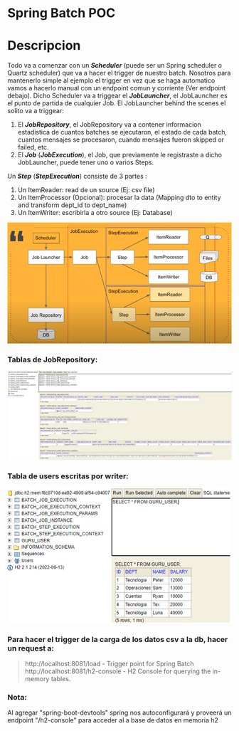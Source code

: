 # Spring Batch POC

# Descripcion
Todo va a comenzar con un ***Scheduler*** (puede ser un Spring scheduler o Quartz scheduler)
que va a hacer el trigger de nuestro batch. Nosotros para mantenerlo simple al ejemplo el trigger en vez 
que se haga automatico vamos a hacerlo manual con un endpoint comun y corriente (Ver endpoint debajo).
Dicho Scheduler va a triggear el ***JobLauncher***,  el JobLauncher es el punto de partida 
de cualquier Job. El JobLauncher behind the scenes el solito va a triggear:
1. El ***JobRepository***, el JobRepository va a contener informacion estadistica de cuantos batches se ejecutaron, 
el estado de cada batch, cuantos mensajes se procesaron, cuando mensajes fueron skipped or failed, etc.
2.  El ***Job*** (***JobExecution***), el Job, que previamente le registraste a dicho JobLauncher, puede tener uno o varios Steps.

Un ***Step*** (***StepExecution***) consiste de 3 partes :
1. Un ItemReader: read de un source (Ej: csv file)
2. Un ItemProcessor (Opcional): procesar la data (Mapping dto to entity and transform dept_id to dept_name)
3. Un ItemWriter: escribirla a otro source (Ej: Database)

![alt text](https://github.com/estebanbri/Spring-Batch-POC/blob/master/workflow.png)

### Tablas de JobRepository:
![alt text](https://github.com/estebanbri/Spring-Batch-POC/blob/master/result-job-repository.png)

### Tabla de users escritas por writer:
![alt text](https://github.com/estebanbri/Spring-Batch-POC/blob/master/result-job-output.png)

### Para hacer el trigger de la carga de los datos csv a la db, hacer un request a:
> http://localhost:8081/load - Trigger point for Spring Batch
> http://localhost:8081/h2-console - H2 Console for querying the in-memory tables.

### Nota: 
Al agregar "spring-boot-devtools" spring nos autoconfigurará y proveerá un endpoint "/h2-console"
para acceder al a base de datos en memoria h2
